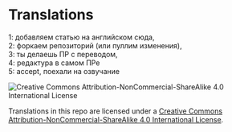 # Translations
1: добавляем статью на английском сюда,  
2: форкаем репозиторий (или пуллим изменения),  
3: ты делаешь ПР с переводом,  
4: редактура в самом ПРе  
5: accept, поехали на озвучание

![Creative Commons Attribution-NonCommercial-ShareAlike 4.0 International License](https://i.creativecommons.org/l/by-nc-sa/4.0/88x31.png)

Translations in this repo are licensed under a [Creative Commons Attribution-NonCommercial-ShareAlike 4.0 International License](http://creativecommons.org/licenses/by-nc-sa/4.0/).
